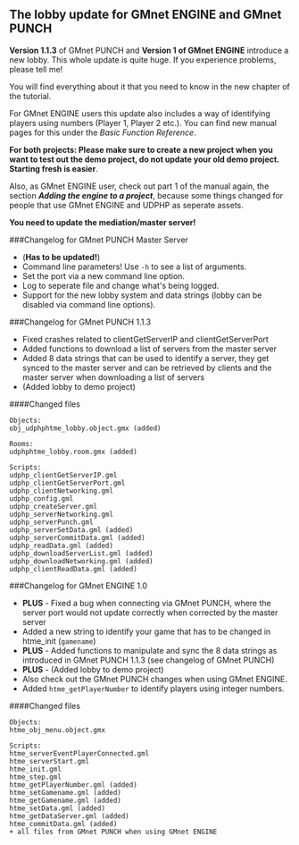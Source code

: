 The lobby update for GMnet ENGINE and GMnet PUNCH
--------------

**Version 1.1.3** of GMnet PUNCH and **Version 1 of GMnet ENGINE** introduce a new lobby. This whole update is quite huge. If you experience problems, please  tell me!

You will find everything about it that you need to know in the new chapter of the tutorial.

For GMnet ENGINE users this update also includes a way of identifying players using numbers (Player 1, Player 2 etc.). You can find new manual pages for this under the *Basic Function Reference*.

**For both projects: Please make sure to create a new project when you want to test out the demo project, do not update your old demo project. Starting fresh is easier**.

Also, as GMnet ENGINE user, check out part 1 of the manual again, the section ***Adding the engine to a project***, because some things changed for people that use GMnet ENGINE and UDPHP as seperate assets.

**You need to update the mediation/master server!**

###Changelog for GMnet PUNCH Master Server

* (**Has to be updated!**)
* Command line parameters! Use ``-h`` to see a list of arguments.
* Set the port via a new command line option.
* Log to seperate file and change what's being logged.
* Support for the new lobby system and data strings (lobby can be disabled via command line options).

###Changelog for GMnet PUNCH 1.1.3

* Fixed crashes related to clientGetServerIP and clientGetServerPort
* Added functions to download a list of servers from the master server
* Added 8 data strings that can be used to identify a server, they get synced to the master server and can be retrieved by clients and the master server when downloading a list of servers
* (Added lobby to demo project)

####Changed files

```
Objects:
obj_udphphtme_lobby.object.gmx (added)

Rooms:
udphphtme_lobby.room.gmx (added)

Scripts:
udphp_clientGetServerIP.gml
udphp_clientGetServerPort.gml
udphp_clientNetworking.gml
udphp_config.gml
udphp_createServer.gml
udphp_serverNetworking.gml
udphp_serverPunch.gml
udphp_serverSetData.gml (added)
udphp_serverCommitData.gml (added)
udphp_readData.gml (added)
udphp_downloadServerList.gml (added)
udphp_downloadNetworking.gml (added)
udphp_clientReadData.gml (added)
```

###Changelog for GMnet ENGINE 1.0

* **PLUS** - Fixed a bug when connecting via GMnet PUNCH, where the server port would not update correctly when corrected by the master server
* Added a new string to identify your game that has to be changed in htme_init (``gamename``)
* **PLUS** - Added functions to manipulate and sync the 8 data strings as introduced in GMnet PUNCH 1.1.3 (see changelog of GMnet PUNCH)
* **PLUS** - (Added lobby to demo project)
* Also check out the GMnet PUNCH changes when using GMnet ENGINE.
* Added ``htme_getPlayerNumber`` to identify players using integer numbers.

####Changed files

```
Objects:
htme_obj_menu.object.gmx

Scripts:
htme_serverEventPlayerConnected.gml
htme_serverStart.gml
htme_init.gml
htme_step.gml
htme_getPlayerNumber.gml (added)
htme_setGamename.gml (added)
htme_getGamename.gml (added)
htme_setData.gml (added)
htme_getDataServer.gml (added)
htme_commitData.gml (added)
+ all files from GMnet PUNCH when using GMnet ENGINE
```
